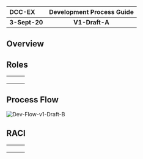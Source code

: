 | DCC-EX        | Development Process Guide |
| :------------ | :-----------------------: |
| **3-Sept-20** |      **V1-Draft-A**       |

## Overview



## Roles

|      |      |      |
| ---- | ---- | ---- |
|      |      |      |
|      |      |      |
|      |      |      |

## Process Flow

![Dev-Flow-v1-Draft-B](/Users/larrymac/Documents/Larrys-Data/GitHub/DCC++EX/Support-Doc/Process-Doc/Dev-Flow-v1-Draft-B.png)

## RACI

|      |      |      |
| ---- | ---- | ---- |
|      |      |      |
|      |      |      |
|      |      |      |

